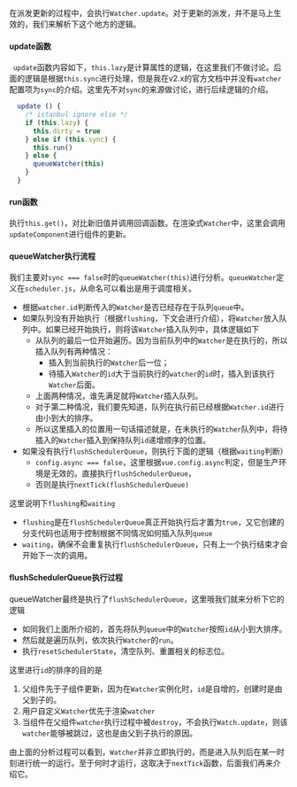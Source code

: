 在派发更新的过程中，会执行`Watcher.update`。对于更新的派发，并不是马上生效的，我们来解析下这个地方的逻辑。

#### update函数

` update`函数内容如下，`this.lazy`是计算属性的逻辑，在这里我们不做讨论。后面的逻辑是根据`this.sync`进行处理，但是我在v2.x的官方文档中并没有`watcher`配置项为`sync`的介绍。这里先不对`sync`的来源做讨论，进行后续逻辑的介绍。

```javascript
  update () {
    /* istanbul ignore else */
    if (this.lazy) {
      this.dirty = true
    } else if (this.sync) {
      this.run()
    } else {
      queueWatcher(this)
    }
  }
```

#### run函数

执行`this.get()`，对比新旧值并调用回调函数。在渲染式`Watcher`中，这里会调用`updateComponent`进行组件的更新。



#### queueWatcher执行流程

我们主要对`sync === false`时的`queueWatcher(this)`进行分析。`queueWatcher`定义在`scheduler.js`，从命名可以看出是用于调度相关。

- 根据`watcher.id`判断传入的`Watcher`是否已经存在于队列`queue`中。
- 如果队列没有开始执行（根据`flushing`，下文会进行介绍），将`Watcher`放入队列中。如果已经开始执行，则将该`Watcher`插入队列中，具体逻辑如下
  - 从队列的最后一位开始遍历。因为当前队列中的`Watcher`是在执行的，所以插入队列有两种情况：
    - 插入到当前执行的`Watcher`后一位；
    - 待插入`Watcher`的`id`大于当前执行的`watcher`的`id`时，插入到该执行`Watcher`后面。
  - 上面两种情况，谁先满足就将`Watcher`插入队列。
  - 对于第二种情况，我们要先知道，队列在执行前已经根据`Watcher.id`进行由小到大的排序。
  - 所以这里插入的位置用一句话描述就是，在未执行的`Watcher`队列中，将待插入的`Watcher`插入到保持队列`id`递增顺序的位置。
- 如果没有执行`flushSchedulerQueue`，则执行下面的逻辑（根据`waiting`判断）
  - `config.async === false`，这里根据`vue.config.async`判定，但是生产环境是无效的。直接执行`flushSchedulerQueue`，
  - 否则是执行`nextTick(flushSchedulerQueue)`

这里说明下`flushing`和`waiting`

- `flushing`是在`flushSchedulerQueue`真正开始执行后才置为`true`，又它创建的分支代码也适用于控制根据不同情况如何插入队列`queue`
- `waiting`，确保不会重复执行`flushSchedulerQueue`，只有上一个执行结束才会开始下一次的调用。



#### flushSchedulerQueue执行过程

queueWatcher最终是执行了`flushSchedulerQueue`，这里哦我们就来分析下它的逻辑

- 如同我们上面所介绍的，首先将队列`queue`中的`Watcher`按照`id`从小到大排序。
- 然后就是遍历队列，依次执行`Watcher`的`run`。
- 执行`resetSchedulerState`，清空队列、重置相关的标志位。

这里进行`id`的排序的目的是

1. 父组件先于子组件更新，因为在`Watcher`实例化时，`id`是自增的，创建时是由父到子的。
2. 用户自定义`Watcher`优先于渲染`watcher`
3. 当组件在父组件`watcher`执行过程中被`destroy`，不会执行`Watch.update`，则该`watcher`能够被跳过，这也是由父到子执行的原因。



由上面的分析过程可以看到，`Watcher`并非立即执行的，而是进入队列后在某一时刻进行统一的运行。至于何时才运行，这取决于`nextTick`函数，后面我们再来介绍它。

